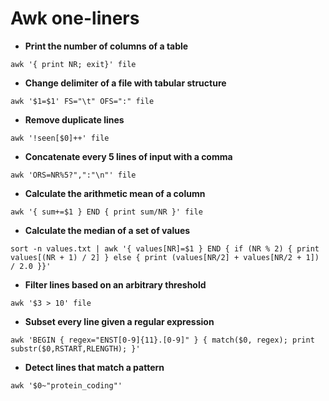 # Awk one-liners

- __Print the number of columns of a table__
```
awk '{ print NR; exit}' file
```

- __Change delimiter of a file with tabular structure__
```
awk '$1=$1' FS="\t" OFS=":" file
```

- __Remove duplicate lines__
```
awk '!seen[$0]++' file
```

- __Concatenate every 5 lines of input with a comma__
```
awk 'ORS=NR%5?",":"\n"' file
```

- __Calculate the arithmetic mean of a column__
```
awk '{ sum+=$1 } END { print sum/NR }' file
```

- __Calculate the median of a set of values__
```
sort -n values.txt | awk '{ values[NR]=$1 } END { if (NR % 2) { print values[(NR + 1) / 2] } else { print (values[NR/2] + values[NR/2 + 1]) / 2.0 }}'
```

- __Filter lines based on an arbitrary threshold__
```
awk '$3 > 10' file
```

- __Subset every line given a regular expression__
```
awk 'BEGIN { regex="ENST[0-9]{11}.[0-9]" } { match($0, regex); print substr($0,RSTART,RLENGTH); }'
```

- __Detect lines that match a pattern__
```
awk '$0~"protein_coding"'
```
